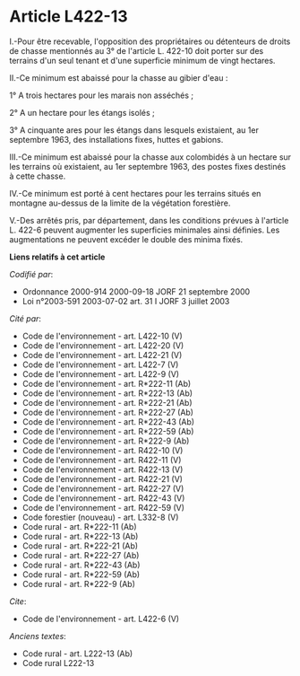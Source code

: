 # Article L422-13

I.-Pour être recevable, l'opposition des propriétaires ou détenteurs de droits de chasse mentionnés au 3° de l'article L.
422-10 doit porter sur des terrains d'un seul tenant et d'une superficie minimum de vingt hectares. 

II.-Ce minimum est abaissé pour la chasse au gibier d'eau : 

1° A trois hectares pour les marais non asséchés ; 

2° A un hectare pour les étangs isolés ; 

3° A cinquante ares pour les étangs dans lesquels existaient, au 1er septembre 1963, des installations fixes, huttes et
gabions. 

III.-Ce minimum est abaissé pour la chasse aux colombidés à un hectare sur les terrains où existaient, au 1er septembre 1963,
des postes fixes destinés à cette chasse. 

IV.-Ce minimum est porté à cent hectares pour les terrains situés en montagne au-dessus de la limite de la végétation
forestière. 

V.-Des arrêtés pris, par département, dans les conditions prévues à l'article L. 422-6 peuvent augmenter les superficies
minimales ainsi définies. Les augmentations ne peuvent excéder le double des minima fixés.

**Liens relatifs à cet article**

_Codifié par_:

  - Ordonnance 2000-914 2000-09-18 JORF 21 septembre 2000
  - Loi n°2003-591 2003-07-02 art. 31 I JORF 3 juillet 2003

_Cité par_:

  - Code de l'environnement - art. L422-10 (V)
  - Code de l'environnement - art. L422-20 (V)
  - Code de l'environnement - art. L422-21 (V)
  - Code de l'environnement - art. L422-7 (V)
  - Code de l'environnement - art. L422-9 (V)
  - Code de l'environnement - art. R*222-11 (Ab)
  - Code de l'environnement - art. R*222-13 (Ab)
  - Code de l'environnement - art. R*222-21 (Ab)
  - Code de l'environnement - art. R*222-27 (Ab)
  - Code de l'environnement - art. R*222-43 (Ab)
  - Code de l'environnement - art. R*222-59 (Ab)
  - Code de l'environnement - art. R*222-9 (Ab)
  - Code de l'environnement - art. R422-10 (V)
  - Code de l'environnement - art. R422-11 (V)
  - Code de l'environnement - art. R422-13 (V)
  - Code de l'environnement - art. R422-21 (V)
  - Code de l'environnement - art. R422-27 (V)
  - Code de l'environnement - art. R422-43 (V)
  - Code de l'environnement - art. R422-59 (V)
  - Code forestier (nouveau) - art. L332-8 (V)
  - Code rural - art. R*222-11 (Ab)
  - Code rural - art. R*222-13 (Ab)
  - Code rural - art. R*222-21 (Ab)
  - Code rural - art. R*222-27 (Ab)
  - Code rural - art. R*222-43 (Ab)
  - Code rural - art. R*222-59 (Ab)
  - Code rural - art. R*222-9 (Ab)

_Cite_:

  - Code de l'environnement - art. L422-6 (V)

_Anciens textes_:

  - Code rural - art. L222-13 (Ab)
  - Code rural L222-13
